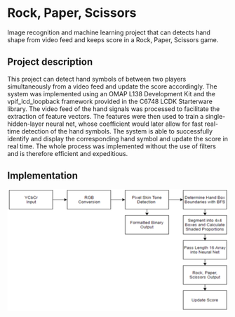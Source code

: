 # Rock, Paper, Scissors
Image recognition and machine learning project that can detects hand shape from video feed and keeps score in a Rock, Paper, Scissors game. 

## Project description
This project can detect hand symbols of between two players simultaneously from a video feed and update the score accordingly. The system was implemented using an OMAP L138 Development Kit and the vpif_lcd_loopback framework provided in the C6748 LCDK Starterware library. The video feed of the hand signals was processed to facilitate the extraction of feature vectors. The features were then used to train a single-hidden-layer neural net, whose coefficient would later allow for fast real-time detection of the hand symbols. The system is able to successfully identify and display the corresponding hand symbol and update the score in real time. The whole process was implemented without the use of filters and is therefore efficient and expeditious.

## Implementation
![alt text][pipeline]

[pipeline]: pipeline.png
